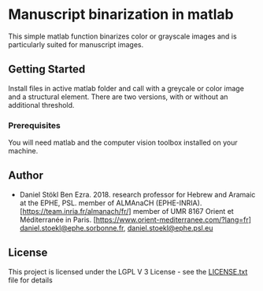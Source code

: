 # Manuscript binarization in matlab

This simple matlab function binarizes color or grayscale images and is particularly suited for manuscript images. 

## Getting Started

Install files in active matlab folder and call with a greycale or color image and a structural element. There are two versions, with or without an additional threshold. 

### Prerequisites

You will need matlab and the computer vision toolbox installed on your machine.

## Author

* Daniel Stökl Ben Ezra. 2018. 
research professor for Hebrew and Aramaic at the EPHE, PSL.
member of ALMAnaCH (EPHE-INRIA). [https://team.inria.fr/almanach/fr/]
member of UMR 8167 Orient et Méditerranée in Paris. [https://www.orient-mediterranee.com/?lang=fr]
daniel.stoekl@ephe.sorbonne.fr, daniel.stoekl@ephe.psl.eu


## License

This project is licensed under the LGPL V 3 License - see the [LICENSE.txt](LICENSE.txt) file for details